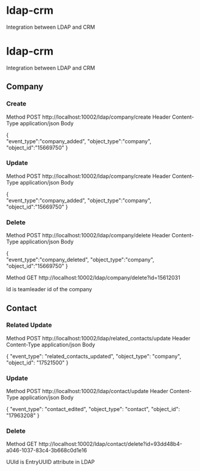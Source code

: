 # ldap-crm
Integration between LDAP and CRM

# ldap-crm
Integration between LDAP and CRM

## Company

### Create

Method	POST 		http://localhost:10002/ldap/company/create
Header	Content-Type	application/json
Body

{  
   "event_type":"company_added",
   "object_type":"company",
   "object_id":"15669750"
}

### Update

Method	POST 		http://localhost:10002/ldap/company/create
Header	Content-Type	application/json
Body

{  
   "event_type":"company_added",
   "object_type":"company",
   "object_id":"15669750"
}

### Delete

Method	POST 		http://localhost:10002/ldap/company/delete
Header	Content-Type	application/json
Body

{  
   "event_type":"company_deleted",
   "object_type":"company",
   "object_id":"15669750"
}

Method	GET	http://localhost:10002/ldap/company/delete?id=15612031

Id is teamleader id of the company

## Contact

### Related Update

Method	POST 		http://localhost:10002/ldap/related_contacts/update
Header	Content-Type	application/json
Body

{
    "event_type": "related_contacts_updated",
    "object_type": "company",
    "object_id": "17521500"
}

### Update

Method	POST 		http://localhost:10002/ldap/contact/update
Header	Content-Type	application/json
Body

{
    "event_type": "contact_edited",
    "object_type": "contact",
    "object_id": "17963208"
}

### Delete

Method	GET 		http://localhost:10002/ldap/contact/delete?id=93dd48b4-a046-1037-83c4-3b668c0d1e16

UUId is EntryUUID attribute in LDAP

